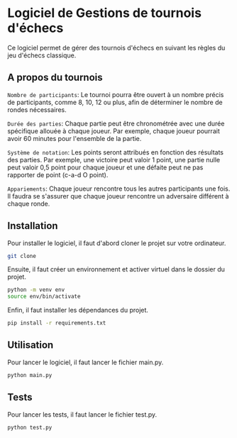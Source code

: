 # Logiciel de Gestions de tournois d'échecs

Ce logiciel permet de gérer des tournois d'échecs en suivant les règles du jeu d'échecs classique.

## A propos du tournois

`Nombre de participants`: Le tournoi pourra être ouvert à un nombre précis de participants, comme 8, 10, 12 ou plus, afin de déterminer le nombre de rondes nécessaires.

`Durée des parties`: Chaque partie peut être chronométrée avec une durée spécifique allouée à chaque joueur. Par exemple, chaque joueur pourrait avoir 60 minutes pour l'ensemble de la partie.

`Système de notation`: Les points seront attribués en fonction des résultats des parties. Par exemple, une victoire peut valoir 1 point, une partie nulle peut valoir 0,5 point pour chaque joueur et une défaite peut ne pas rapporter de point (c-a-d O point).

`Appariements`: Chaque joueur rencontre tous les autres participants une fois. Il faudra se   s'assurer que chaque joueur rencontre un adversaire différent à chaque ronde.

## Installation

Pour installer le logiciel, il faut d'abord cloner le projet sur votre ordinateur.

```bash
git clone
```

Ensuite, il faut créer un environnement et activer virtuel dans le dossier du projet.

```bash
python -m venv env
source env/bin/activate
```

Enfin, il faut installer les dépendances du projet.

```bash
pip install -r requirements.txt
```


## Utilisation

Pour lancer le logiciel, il faut lancer le fichier main.py.

```bash
python main.py
```

## Tests

Pour lancer les tests, il faut lancer le fichier test.py.

```bash
python test.py
```

